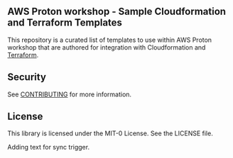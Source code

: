 ## AWS Proton workshop - Sample Cloudformation and Terraform Templates

This repository is a curated list of templates to use within AWS Proton workshop that are authored for integration with
Cloudformation and [Terraform](https://www.terraform.io/).

## Security

See [CONTRIBUTING](CONTRIBUTING.md#security-issue-notifications) for more information.

## License

This library is licensed under the MIT-0 License. See the LICENSE file.

Adding text for sync trigger.
         
         
         
         
         
         
         
         
         
         
         
         
         
        
        
     
 
 
